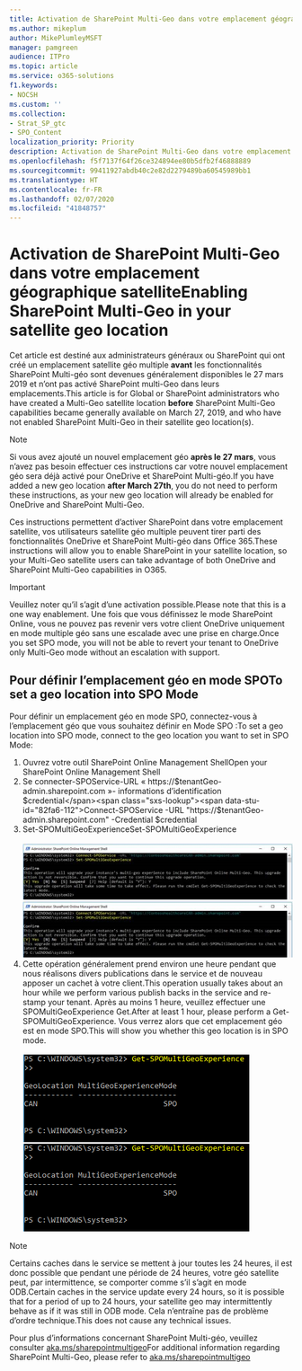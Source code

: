```yaml
---
title: Activation de SharePoint Multi-Geo dans votre emplacement géographique satellite
ms.author: mikeplum
author: MikePlumleyMSFT
manager: pamgreen
audience: ITPro
ms.topic: article
ms.service: o365-solutions
f1.keywords:
- NOCSH
ms.custom: ''
ms.collection:
- Strat_SP_gtc
- SPO_Content
localization_priority: Priority
description: Activation de SharePoint Multi-Geo dans votre emplacement satellite géographique.
ms.openlocfilehash: f5f7137f64f26ce324894ee80b5dfb2f46888889
ms.sourcegitcommit: 99411927abdb40c2e82d2279489ba60545989bb1
ms.translationtype: HT
ms.contentlocale: fr-FR
ms.lasthandoff: 02/07/2020
ms.locfileid: "41848757"
---
```

# <a name="enabling-sharepoint-multi-geo-in-your-satellite-geo-location"></a><span data-ttu-id="82fa6-103">Activation de SharePoint Multi-Geo dans votre emplacement géographique satellite</span><span class="sxs-lookup"><span data-stu-id="82fa6-103">Enabling SharePoint Multi-Geo in your satellite geo location</span></span>

<span data-ttu-id="82fa6-104">Cet article est destiné aux administrateurs généraux ou SharePoint qui ont créé un emplacement satellite géo multiple **avant** les fonctionnalités SharePoint Multi-géo sont devenues généralement disponibles le 27 mars 2019 et n’ont pas activé SharePoint multi-Geo dans leurs emplacements.</span><span class="sxs-lookup"><span data-stu-id="82fa6-104">This article is for Global or SharePoint administrators who have created a Multi-Geo satellite location **before** SharePoint Multi-Geo capabilities became generally available on March 27, 2019, and who have not enabled SharePoint Multi-Geo in their satellite geo location(s).</span></span> 

>[!Note]
><span data-ttu-id="82fa6-105">Si vous avez ajouté un nouvel emplacement géo **après le 27 mars**, vous n’avez pas besoin effectuer ces instructions car votre nouvel emplacement géo sera déjà activé pour OneDrive et SharePoint Multi-géo.</span><span class="sxs-lookup"><span data-stu-id="82fa6-105">If you have added a new geo location **after March 27th**, you do not need to perform these instructions, as your new geo location will already be enabled for OneDrive and SharePoint Multi-Geo.</span></span>

<span data-ttu-id="82fa6-106">Ces instructions permettent d’activer SharePoint dans votre emplacement satellite, vos utilisateurs satellite géo multiple peuvent tirer parti des fonctionnalités OneDrive et SharePoint Multi-géo dans Office 365.</span><span class="sxs-lookup"><span data-stu-id="82fa6-106">These instructions will allow you to enable SharePoint in your satellite location, so your Multi-Geo satellite users can take advantage of both OneDrive and SharePoint Multi-Geo capabilities in O365.</span></span> 

>[!IMPORTANT]
><span data-ttu-id="82fa6-107">Veuillez noter qu’il s’agit d’une activation possible.</span><span class="sxs-lookup"><span data-stu-id="82fa6-107">Please note that this is a one way enablement.</span></span> <span data-ttu-id="82fa6-108">Une fois que vous définissez le mode SharePoint Online, vous ne pouvez pas revenir vers votre client OneDrive uniquement en mode multiple géo sans une escalade avec une prise en charge.</span><span class="sxs-lookup"><span data-stu-id="82fa6-108">Once you set SPO mode, you will not be able to revert your tenant to OneDrive only Multi-Geo mode without an escalation with support.</span></span> 

## <a name="to-set-a-geo-location-into-spo-mode"></a><span data-ttu-id="82fa6-109">Pour définir l’emplacement géo en mode SPO</span><span class="sxs-lookup"><span data-stu-id="82fa6-109">To set a geo location into SPO Mode</span></span>

<span data-ttu-id="82fa6-110">Pour définir un emplacement géo en mode SPO, connectez-vous à l’emplacement géo que vous souhaitez définir en Mode SPO :</span><span class="sxs-lookup"><span data-stu-id="82fa6-110">To set a geo location into SPO mode, connect to the geo location you want to set in SPO Mode:</span></span>

1.  <span data-ttu-id="82fa6-111">Ouvrez votre outil SharePoint Online Management Shell</span><span class="sxs-lookup"><span data-stu-id="82fa6-111">Open your SharePoint Online Management Shell</span></span> 
2.  <span data-ttu-id="82fa6-112">Se connecter-SPOService-URL « https://$tenantGeo-admin.sharepoint.com »- informations d’identification $credential</span><span class="sxs-lookup"><span data-stu-id="82fa6-112">Connect-SPOService -URL "https://$tenantGeo-admin.sharepoint.com" -Credential $credential</span></span>
3.  <span data-ttu-id="82fa6-113">Set-SPOMultiGeoExperience</span><span class="sxs-lookup"><span data-stu-id="82fa6-113">Set-SPOMultiGeoExperience</span></span></br></br>
<span data-ttu-id="82fa6-114">![Set-SPOMultiGeoExperience](media/Set-SPO-MultiGeo.jpg)</span><span class="sxs-lookup"><span data-stu-id="82fa6-114">![Set-SPOMultiGeoExperience](media/Set-SPO-MultiGeo.jpg)</span></span>
4.  <span data-ttu-id="82fa6-115">Cette opération généralement prend environ une heure pendant que nous réalisons divers publications dans le service et de nouveau apposer un cachet à votre client.</span><span class="sxs-lookup"><span data-stu-id="82fa6-115">This operation usually takes about an hour while we perform various publish backs in the service and re-stamp your tenant.</span></span> <span data-ttu-id="82fa6-116">Après au moins 1 heure, veuillez effectuer une SPOMultiGeoExperience Get.</span><span class="sxs-lookup"><span data-stu-id="82fa6-116">After at least 1 hour, please perform a Get-SPOMultiGeoExperience.</span></span>  <span data-ttu-id="82fa6-117">Vous verrez alors que cet emplacement géo est en mode SPO.</span><span class="sxs-lookup"><span data-stu-id="82fa6-117">This will show you whether this geo location is in SPO mode.</span></span></br></br>
<span data-ttu-id="82fa6-118">![Set-SPOMultiGeoExperience](media/Get-SPO-MultiGeo.jpg)</span><span class="sxs-lookup"><span data-stu-id="82fa6-118">![Set-SPOMultiGeoExperience](media/Get-SPO-MultiGeo.jpg)</span></span>

 
 
 
>[!Note]
><span data-ttu-id="82fa6-119">Certains caches dans le service se mettent à jour toutes les 24 heures, il est donc possible que pendant une période de 24 heures, votre géo satellite peut, par intermittence, se comporter comme s’il s’agit en mode ODB.</span><span class="sxs-lookup"><span data-stu-id="82fa6-119">Certain caches in the service update every 24 hours, so it is possible that for a period of up to 24 hours, your satellite geo may intermittently behave as if it was still in ODB mode.</span></span> <span data-ttu-id="82fa6-120">Cela n’entraîne pas de problème d’ordre technique.</span><span class="sxs-lookup"><span data-stu-id="82fa6-120">This does not cause any technical issues.</span></span> 
 
<span data-ttu-id="82fa6-121">Pour plus d’informations concernant SharePoint Multi-géo, veuillez consulter [aka.ms/sharepointmultigeo](https://docs.microsoft.com/office365/enterprise/multi-geo-capabilities-in-onedrive-and-sharepoint-online-in-office-365)</span><span class="sxs-lookup"><span data-stu-id="82fa6-121">For additional information regarding SharePoint Multi-Geo, please refer to [aka.ms/sharepointmultigeo](https://docs.microsoft.com/office365/enterprise/multi-geo-capabilities-in-onedrive-and-sharepoint-online-in-office-365)</span></span>


